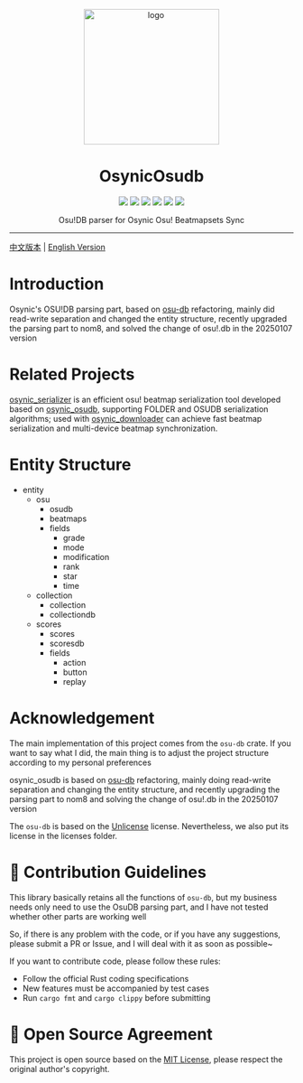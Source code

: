 <!-- markdownlint-disable MD033 MD041 MD045 -->
<p align="center" dir="auto">
    <img style="height:240px;width:240px" src="https://s2.loli.net/2025/03/10/GSsjOcHqdtBkyu9.png" alt="logo"/>
</p>

<h1 align="center" tabindex="-1" class="heading-element" dir="auto">OsynicOsudb</h1>

<p align="center">
  <a href="https://www.rust-lang.org/" target="_blank"><img src="https://img.shields.io/badge/Rust-1.85%2B-blue"/></a>
  <a href="https://crates.io/crates/osynic_osudb" target="_blank"><img src="https://img.shields.io/crates/v/osynic_osudb"/></a>
  <a href="https://docs.rs/osynic_osudb" target="_blank"><img src="https://img.shields.io/docsrs/osynic_osudb/0.1.0"/></a>
  <a href="https://github.com/osynicite/osynic_osudb" target="_blank"><img src="https://img.shields.io/badge/License-MIT%202-green.svg"/></a>
  <a href="https://discord.gg/JWyvc6M5" target="_blank"><img src="https://img.shields.io/badge/chat-discord-7289da.svg"/></a>
  <a href="https://github.com/osynicite" target="_blank"><img src="https://img.shields.io/badge/buy%20me-a%20coffee-orange.svg?style=flat-square"/></a>

</p>

<p align="center">
    Osu!DB parser for Osynic Osu! Beatmapsets Sync
</p>

<hr />

[中文版本](README.md) | [English Version](README_EN.md)

# Introduction

Osynic's OSU!DB parsing part, based on [osu-db](https://crates.io/crates/osu-db) refactoring, mainly did read-write separation and changed the entity structure, recently upgraded the parsing part to nom8, and solved the change of osu!.db in the 20250107 version

# Related Projects

[osynic_serializer](https://github.com/osynicite/osynic_serializer) is an efficient osu! beatmap serialization tool developed based on [osynic_osudb](https://github.com/osynicite/osynic_osudb), supporting FOLDER and OSUDB serialization algorithms; used with [osynic_downloader](https://github.com/osynicite/osynic_downloader) can achieve fast beatmap serialization and multi-device beatmap synchronization.

# Entity Structure

- entity
  - osu
    - osudb
    - beatmaps
    - fields
      - grade
      - mode
      - modification
      - rank
      - star
      - time
  - collection
    - collection
    - collectiondb
  - scores
    - scores
    - scoresdb
    - fields
      - action
      - button
      - replay

# Acknowledgement

The main implementation of this project comes from the `osu-db` crate. If you want to say what I did, the main thing is to adjust the project structure according to my personal preferences

osynic_osudb is based on [osu-db](https://crates.io/crates/osu-db) refactoring, mainly doing read-write separation and changing the entity structure, and recently upgrading the parsing part to nom8 and solving the change of osu!.db in the 20250107 version

The `osu-db` is based on the [Unlicense](http://unlicense.org) license. Nevertheless, we also put its license in the licenses folder.

# 🤝 Contribution Guidelines

This library basically retains all the functions of `osu-db`, but my business needs only need to use the OsuDB parsing part, and I have not tested whether other parts are working well

So, if there is any problem with the code, or if you have any suggestions, please submit a PR or Issue, and I will deal with it as soon as possible~

If you want to contribute code, please follow these rules:

- Follow the official Rust coding specifications
- New features must be accompanied by test cases
- Run `cargo fmt` and `cargo clippy` before submitting

# 📜 Open Source Agreement

This project is open source based on the [MIT License](LICENSE), please respect the original author's copyright.
